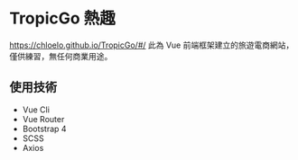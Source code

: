 # TropicGo 熱趣

https://chloelo.github.io/TropicGo/#/
此為 Vue 前端框架建立的旅遊電商網站，僅供練習，無任何商業用途。

## 使用技術
* Vue Cli
* Vue Router
* Bootstrap 4
* SCSS
* Axios